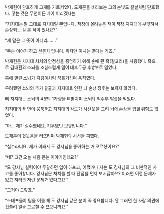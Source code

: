 박재현이 단호하게 고개를 가로저었다. 도재훈을 바라보는 그의 눈빛도 칼날처럼 단호했다. 닿는 것은 무언이든 베어 버리겠다는.

“지지대는 말 그대로 지지대일 뿐입니다. 책장에 올려놓은 책이 책장 지지대에 부딪혀서 손상되는 걸 본 적이 있나요?”

“제 말은 그 뜻이 아니라…….”

“무슨 이야기 하고 싶은지 압니다. 하지만 이치는 같다는 거죠.”

박재현은 지지대 처치의 안정성을 증명하기 위해 손에 쥔 훅(갈고리)을 사용했다. 훅으로 김태환의 소뇌를 조심스럽게 밀어 대후두공 후방부로 밀었다.

훅에 밀린 소뇌가 지렁이처럼 꿈틀거리며 움직였다.

우려했던 소뇌의 추가 탈출과 지지대로 인한 뇌 손상 징후는 보이지 않았다.

뼈 지지대는 소뇌의 4분의 1가량을 떠받치며 소뇌의 척수부 탈출을 막았다.

지지대의 끝 면이 뭉툭하고 지지대의 각도가 사선(/)을 그려 뇌에 손상을 입힐 위험도 없었다.

“아… 제가 실수했네요. 기우였던 모양입니다.”

도재훈이 헛웃음을 터뜨리며 박재현의 시선을 피했다.

“실수라니요. 제가 이래서 도 강사님을 좋아하는 거 모르셨어요?”

“네? 그건 오늘 처음 듣는 이야기인데요?”

“도 강사님 실력이야 두말하면 입이 아프고, 어쨌거나 저는 도 강사님의 그 비판적인 사고를 좋아합니다. 강사님은 처치를 할 때 단점을 먼저 보시잖아요? 이러면 이런 문제가 있고 저러면 저런 문제가 있다고요.”

“그거야 그렇죠.”

“스태프들이 팀을 이룰 때 도 강사님 같은 분이 꼭 필요합니다. 안 그러면 한 사람 의견에 휩쓸려 일을 그르칠 수 있으니까요.”